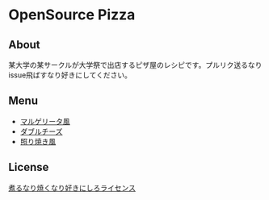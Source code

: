 # OpenSource Pizza

## About
某大学の某サークルが大学祭で出店するピザ屋のレシピです。プルリク送るなりissue飛ばすなり好きにしてください。

## Menu
* [マルゲリータ風](https://github.com/nicofun/open-source-pizza/blob/master/menu/margherita.md)
* [ダブルチーズ](https://github.com/nicofun/open-source-pizza/blob/master/menu/doubleCheese.md)
* [照り焼き風](https://github.com/nicofun/open-source-pizza/blob/master/menu/teriyaki.md)

<!--
### 隠しメニュー
* 超チーズpizza
* 激ヤバpizza

## 隠しコマンド
* 実演

### 裏メニュー
オリジナルピッツァ生地(時価)
-->

## License
[煮るなり焼くなり好きにしろライセンス](http://www.kmonos.net/nysl/)
